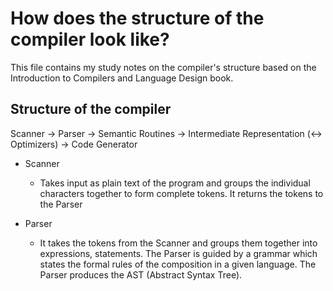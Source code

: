 # How does the structure of the compiler look like?

This file contains my study notes on the compiler's structure based on the Introduction to Compilers and Language Design book.

## Structure of the compiler

Scanner -> Parser -> Semantic Routines -> Intermediate Representation (<-> Optimizers) -> Code Generator

- Scanner
    - Takes input as plain text of the program and groups the individual characters together to form complete tokens. It returns the
    tokens to the Parser

- Parser
    - It takes the tokens from the Scanner and groups them together into expressions, statements. The Parser is guided by a grammar
    which states the formal rules of the composition in a given language. The Parser produces the AST (Abstract Syntax Tree).
